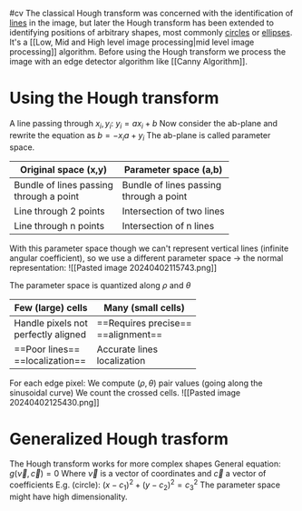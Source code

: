 #cv
The classical Hough transform was concerned with the identification of [lines](https://en.wikipedia.org/wiki/Line_(mathematics) "Line (mathematics)") in the image, but later the Hough transform has been extended to identifying positions of arbitrary shapes, most commonly [circles](https://en.wikipedia.org/wiki/Circle "Circle") or [ellipses](https://en.wikipedia.org/wiki/Ellipse "Ellipse"). It's a [[Low, Mid and High level image processing|mid level image processing]] algorithm.
Before using the Hough transform we process the image with an edge detector algorithm like [[Canny Algorithm]].
# Using the Hough transform
A line passing through $x_{i},y_{i}$: $y_{i}= ax_{i}+b$ 
Now consider the ab-plane and rewrite the equation as $b=-x_{i}a+y_{i}$
The ab-plane is called parameter space.

| Original space (x,y)                       | Parameter space (a,b)                      |
| ------------------------------------------ | ------------------------------------------ |
| Bundle of lines passing<br>through a point | Bundle of lines passing<br>through a point |
| Line through 2 points                      | Intersection of two lines                  |
| Line through n points                      | Intersection of n lines                    |

With this parameter space though we can't represent vertical lines (infinite angular coefficient), so we use a different parameter space -> the normal representation:
![[Pasted image 20240402115743.png]]

The parameter space is quantized along $\rho$ and $\theta$


| Few (large) cells                      | Many (small cells)                    |
| -------------------------------------- | ------------------------------------- |
| Handle pixels not<br>perfectly aligned | ==Requires precise==<br>==alignment== |
| ==Poor lines==<br>==localization==     | Accurate lines<br>localization        |

For each edge pixel:
We compute $(\rho,\theta)$ pair values (going along the sinusoidal curve)
We count the crossed cells.
![[Pasted image 20240402125430.png]]
# Generalized Hough trasform
The Hough transform works for more complex shapes
General equation: $g(\vec\nu,\vec c)=0$ 
Where $\vec\nu$ is a vector of coordinates and $\vec c$ a vector of coefficients
E.g. (circle): $(x-c_{1})^{2}+(y-c_{2})^{2}= c_{3}^{2}$
The parameter space might have high dimensionality.